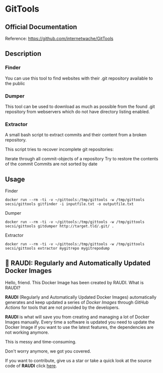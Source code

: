 
# GitTools

## Official Documentation
Reference: https://github.com/internetwache/GitTools

## Description
### Finder
You can use this tool to find websites with their .git repository available to the public

### Dumper
This tool can be used to download as much as possible from the found .git repository from webservers which do not have directory listing enabled.

### Extractor
A small bash script to extract commits and their content from a broken repository.

This script tries to recover incomplete git repositories:

Iterate through all commit-objects of a repository
Try to restore the contents of the commit
Commits are not sorted by date

## Usage

Finder
```
docker run --rm -ti -v ~/gittools:/tmp/gittools -w /tmp/gittools secsi/gittools gitfinder -i inputfile.txt -o outputfile.txt
```

Dumper
```
docker run --rm -ti -v ~/gittools:/tmp/gittools -w /tmp/gittools secsi/gittools gitdumper http://target.tld/.git/ .
```

Extractor
```
docker run --rm -ti -v ~/gittools:/tmp/gittools -w /tmp/gittools secsi/gittools extractor mygitrepo mygitrepodump
```

## 🐳 RAUDI: Regularly and Automatically Updated Docker Images

Hello, friend. This Docker Image has been created by RAUDI. What is RAUDI?

**RAUDI** (Regularly and Automatically Updated Docker Images) automatically generates and keep updated a series of *Docker Images* through *GitHub Actions* for tools that are not provided by the developers.

**RAUDI** is what will save you from creating and managing a lot of Docker Images manually. Every time a software is updated you need to update the Docker Image if you want to use the latest features, the dependencies are not working anymore. 

This is messy and time-consuming. 

Don't worry anymore, we got you covered.

If you want to contribute, give us a star or take a quick look at the source code of **RAUDI** click [here](https://github.com/cybersecsi/RAUDI).